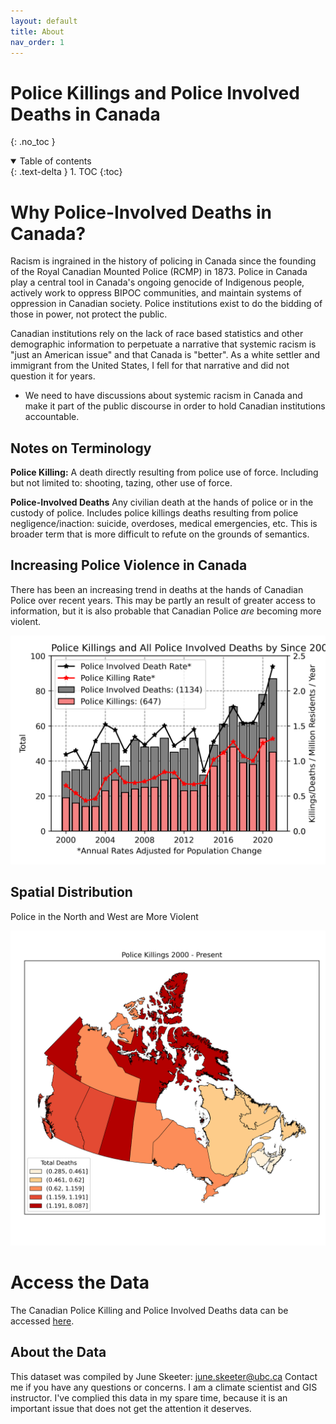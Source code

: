 ```yaml
---
layout: default
title: About
nav_order: 1
---
```



# Police Killings and Police Involved Deaths in Canada
{: .no_toc }

<details open markdown="block">
  <summary>
    Table of contents
  </summary>
  {: .text-delta }
1. TOC
{:toc}
</details>

# Why Police-Involved Deaths in Canada?

Racism is ingrained in the history of policing in Canada since the founding of the Royal Canadian Mounted Police (RCMP) in 1873.  Police in Canada play a central tool in Canada's ongoing genocide of Indigenous people, actively work to oppress BIPOC communities, and maintain systems of oppression in Canadian society.  Police institutions exist to do the bidding of those in power, not protect the public.

Canadian institutions rely on the lack of race based statistics and other demographic information to perpetuate a narrative that systemic racism is "just an American issue" and that Canada is "better".  As a white settler and immigrant from the United States, I fell for that narrative and did not question it for years.  
* We need to have discussions about systemic racism in Canada and make it part of the public discourse in order to hold Canadian institutions accountable.

## Notes on Terminology

**Police Killing:** A death directly resulting from police use of force.  Including but not limited to: shooting, tazing, other use of force.

**Police-Involved Deaths**  Any civilian death at the hands of police or in the custody of police.  Includes police killings deaths resulting from police negligence/inaction: suicide, overdoses, medical emergencies, etc.  This is broader term that is more difficult to refute on the grounds of semantics.  

## Increasing Police Violence in Canada

There has been an increasing trend in deaths at the hands of Canadian Police over recent years.  This may be partly an result of greater access to information, but it is also probable that Canadian Police *are* becoming more violent.

<img src='docs/images/Annual.png' width='600'>

## Spatial Distribution

Police in the North and West are More Violent

<img src='docs/images/Deaths_by_Prov.png'>

# Access the Data

The Canadian Police Killing and Police Involved Deaths data can be accessed [here](https://github.com/Police-Involved-Deaths-CA/Data/tree/main/MostRecentUpdate).

## About the Data

This dataset was compiled by June Skeeter: june.skeeter@ubc.ca  Contact me if you have any questions or concerns.  I am a climate scientist and GIS instructor.  I've complied this data in my spare time, because it is an important issue that does not get the attention it deserves.
